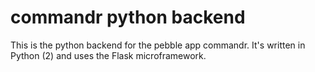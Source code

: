 # commandr python backend

This is the python backend for the pebble app commandr. It's written in Python (2) and uses the Flask microframework.


